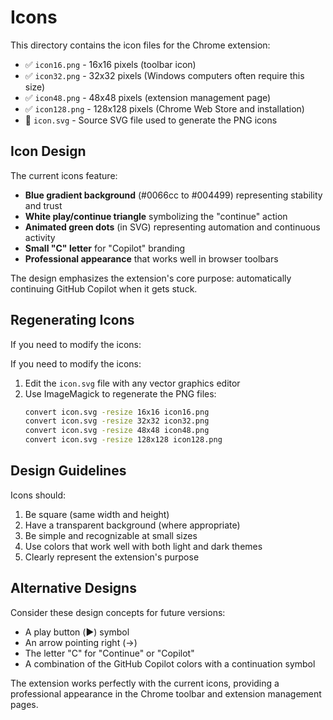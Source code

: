 # Icons

This directory contains the icon files for the Chrome extension:

- ✅ `icon16.png` - 16x16 pixels (toolbar icon)
- ✅ `icon32.png` - 32x32 pixels (Windows computers often require this size)
- ✅ `icon48.png` - 48x48 pixels (extension management page)
- ✅ `icon128.png` - 128x128 pixels (Chrome Web Store and installation)
- 📄 `icon.svg` - Source SVG file used to generate the PNG icons

## Icon Design

The current icons feature:

- **Blue gradient background** (#0066cc to #004499) representing stability and trust
- **White play/continue triangle** symbolizing the "continue" action
- **Animated green dots** (in SVG) representing automation and continuous activity
- **Small "C" letter** for "Copilot" branding
- **Professional appearance** that works well in browser toolbars

The design emphasizes the extension's core purpose: automatically continuing GitHub Copilot when it gets stuck.

## Regenerating Icons

If you need to modify the icons:

If you need to modify the icons:

1. Edit the `icon.svg` file with any vector graphics editor
2. Use ImageMagick to regenerate the PNG files:
   ```bash
   convert icon.svg -resize 16x16 icon16.png
   convert icon.svg -resize 32x32 icon32.png
   convert icon.svg -resize 48x48 icon48.png
   convert icon.svg -resize 128x128 icon128.png
   ```

## Design Guidelines

Icons should:

1. Be square (same width and height)
2. Have a transparent background (where appropriate)
3. Be simple and recognizable at small sizes
4. Use colors that work well with both light and dark themes
5. Clearly represent the extension's purpose

## Alternative Designs

Consider these design concepts for future versions:
- A play button (▶️) symbol
- An arrow pointing right (→)
- The letter "C" for "Continue" or "Copilot"
- A combination of the GitHub Copilot colors with a continuation symbol

The extension works perfectly with the current icons, providing a professional appearance in the Chrome toolbar and extension management pages.
